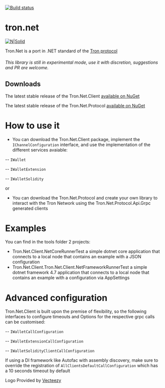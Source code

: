 [![Build status](https://ci.appveyor.com/api/projects/status/6a01tofdfbrrlrsf?svg=true)](https://ci.appveyor.com/project/dariogriffo/tron-net)

# tron.net

[![N|Solid](https://avatars2.githubusercontent.com/u/39886363?s=200&v=4)](https://github.com/griffo-io/tron.net)

Tron.Net is a port in .NET standard of the [Tron protocol](https://github.com/tronprotocol/)

###### This library is still in experimental mode, use it with discretion, suggestions and PR are welcome.

## Downloads ##

The latest stable release of the Tron.Net.Client [available on NuGet](https://www.nuget.org/packages/Tron.Net.Client)

The latest stable release of the Tron.Net.Protocol [available on NuGet](https://www.nuget.org/packages/Tron.Net.Protocol)

# How to use it

  - You can download the Tron.Net.Client package, implement the `IChannelConfiguration` interface, and use the implementation of the different services avaiable:
 
 -- `IWallet`

 -- `IWalletExtension`

 -- `IWalletSolidity`
  
  or
 
 - You can download the Tron.Net.Protocol and create your own library to interact with the Tron Network using the Tron.Net.Protocol.Api.Grpc generated clients

# Examples

You can find in the tools folder 2 projects:
  - Tron.Net.Client.NetCoreRunnerTest a simple dotnet core application that connects to a local node that contains an example with a JSON configuration
  - Tron.Net.Client.Tron.Net.Client.NetFrameworkRunnerTest a simple dotnet framework 4.7 application that connects to a local node that contains an example with a configuration via AppSettings

# Advanced configuration

Tron.Net.Client is built upon the premise of flexibility, so the following interfaces to configure timeouts and Options for the respective grpc calls can be customised:

-- `IWalletCallConfiguration`

-- `IWalletExtensionCallConfiguration`

-- `IWalletSolidityClientCallConfiguration`

If using a DI framework like Autofac with assembly discovery, make sure to override the registration of `AllClientsDefaultCallConfiguration` which has a 10 seconds timeout by default

Logo Provided by [Vecteezy](https://vecteezy.com)
